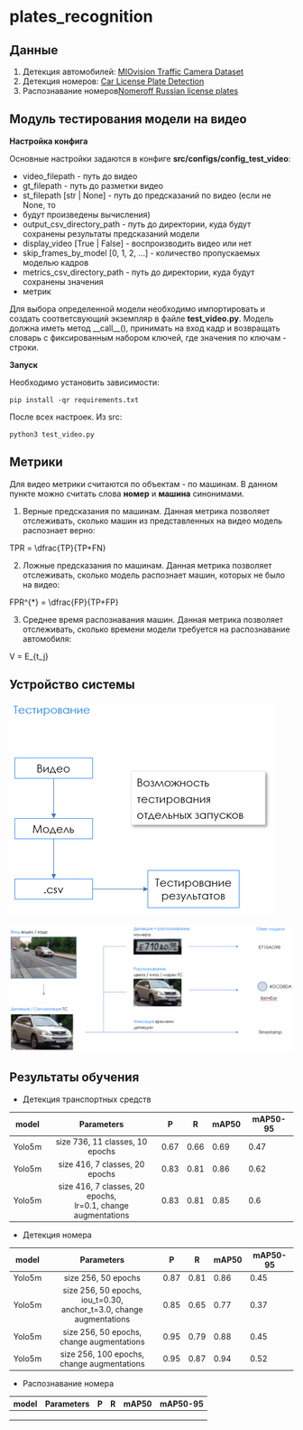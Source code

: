 # plates_recognition

## Данные

1. Детекция автомобилей: [MIOvision Traffic Camera Dataset](https://tcd.miovision.com/)
2. Детекция номеров: [Car License Plate Detection](https://www.kaggle.com/datasets/evgrafovmaxim/nomeroff-russian-license-plates)
3. Распознавание номеров[Nomeroff Russian license plates](https://www.kaggle.com/datasets/evgrafovmaxim/nomeroff-russian-license-plates)

## Модуль тестирования модели на видео

**Настройка конфига**

Основные настройки задаются в конфиге **src/configs/config_test_video**:

* video_filepath - путь до видео
* gt_filepath - путь до разметки видео
* st_filepath [str | None] - путь до предсказаний по видео (если не None, то
* будут произведены вычисления)
* output_csv_directory_path - путь до директории, куда будут сохранены результаты предсказаний модели
* display_video [True | False] - воспроизводить видео или нет
* skip_frames_by_model [0, 1, 2, ...] - количество пропускаемых моделью кадров
* metrics_csv_directory_path - путь до директории, куда будут сохранены значения
* метрик

Для выбора определенной модели необходимо импортировать и создать соответсвующий
экземпляр в файле **test_video.py**. Модель должна иметь метод \_\_call\_\_(),
принимать на вход кадр и возвращать словарь с фиксированным набором ключей, где
значения по ключам - строки.

**Запуск**

Необходимо установить зависимости:

    pip install -qr requirements.txt

После всех настроек. Из src:

    python3 test_video.py

## Метрики

Для видео метрики считаются по объектам - по машинам. В данном пункте можно
считать слова **номер** и **машина** синонимами.

1. Верные предсказания по машинам. Данная метрика позволяет отслеживать, сколько
машин из представленных на видео модель распознает верно:

TPR = \dfrac{TP}{TP+FN}

2. Ложные предсказания по машинам. Данная метрика позволяет отслеживать, сколько
модель распознает машин, которых не было на видео:
   
FPR^{*} = \dfrac{FP}{TP+FP}

3. Среднее время распознавания машин. Данная метрика позволяет отслеживать, 
сколько времени модели требуется на распознавание автомобиля:
   
V = E_{t_j}

## Устройство системы

![](images/1.png)

![](images/2.png)

## Результаты обучения

* Детекция транспортных средств

| model        | Parameters                      | P    | R   | mAP50| mAP50-95 |
| -------------|:-------------------------------:| -----|-----|------|----------|
| Yolo5m       |size 736, 11 classes, 10 epochs  | 0.67 | 0.66| 0.69 | 0.47     |
| Yolo5m       |size 416, 7 classes, 20 epochs   | 0.83 | 0.81| 0.86 | 0.62     |
| Yolo5m       |size 416, 7 classes, 20 epochs,<br /> lr=0.1, change augmentations   | 0.83 | 0.81| 0.85 | 0.6     |

* Детекция номера

| model        | Parameters                      | P    | R   | mAP50| mAP50-95 |
| -------------|:-------------------------------:| -----|-----|------|----------|
| Yolo5m       |size 256, 50 epochs  | 0.87 | 0.81| 0.86 | 0.45     |
| Yolo5m       |size 256, 50 epochs, iou_t=0.30,<br /> anchor_t=3.0, change augmentations | 0.85 | 0.65| 0.77 | 0.37     |
| Yolo5m       |size 256, 50 epochs,<br /> change augmentations   | 0.95 | 0.79| 0.88 | 0.45     |
| Yolo5m       |size 256, 100 epochs,<br /> change augmentations   | 0.95 | 0.87| 0.94 | 0.52     |

* Распознавание номера

| model        | Parameters                      | P    | R   | mAP50| mAP50-95 |
| -------------|:-------------------------------:| -----|-----|------|----------|
|      |  |  | |  |      |
|      |  |  | |  |      |
|      |  |  | |  |      |
